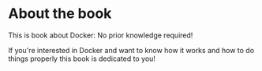 # About the book

This is book about Docker: No prior knowledge required!

If you're interested in Docker and want to know how it works and how to do things properly this book is dedicated to you! 

